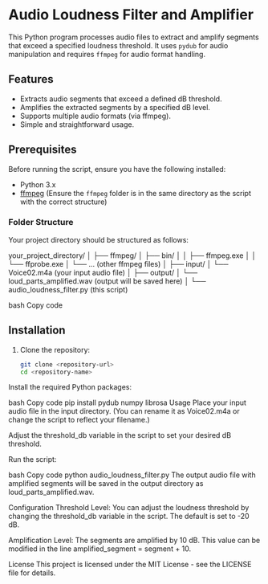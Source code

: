 # Audio Loudness Filter and Amplifier

This Python program processes audio files to extract and amplify segments that exceed a specified loudness threshold. It uses `pydub` for audio manipulation and requires `ffmpeg` for audio format handling.

## Features

- Extracts audio segments that exceed a defined dB threshold.
- Amplifies the extracted segments by a specified dB level.
- Supports multiple audio formats (via ffmpeg).
- Simple and straightforward usage.

## Prerequisites

Before running the script, ensure you have the following installed:

- Python 3.x
- [ffmpeg](https://ffmpeg.org/download.html) (Ensure the `ffmpeg` folder is in the same directory as the script with the correct structure)

### Folder Structure

Your project directory should be structured as follows:

your_project_directory/ │ ├── ffmpeg/ │ ├── bin/ │ │ ├── ffmpeg.exe │ │ └── ffprobe.exe │ └── ... (other ffmpeg files) │ ├── input/ │ └── Voice02.m4a (your input audio file) │ ├── output/ │ └── loud_parts_amplified.wav (output will be saved here) │ └── audio_loudness_filter.py (this script)

bash
Copy code

## Installation

1. Clone the repository:

   ```bash
   git clone <repository-url>
   cd <repository-name>
Install the required Python packages:

bash
Copy code
pip install pydub numpy librosa
Usage
Place your input audio file in the input directory. (You can rename it as Voice02.m4a or change the script to reflect your filename.)

Adjust the threshold_db variable in the script to set your desired dB threshold.

Run the script:

bash
Copy code
python audio_loudness_filter.py
The output audio file with amplified segments will be saved in the output directory as loud_parts_amplified.wav.

Configuration
Threshold Level: You can adjust the loudness threshold by changing the threshold_db variable in the script. The default is set to -20 dB.

Amplification Level: The segments are amplified by 10 dB. This value can be modified in the line amplified_segment = segment + 10.

License
This project is licensed under the MIT License - see the LICENSE file for details.
